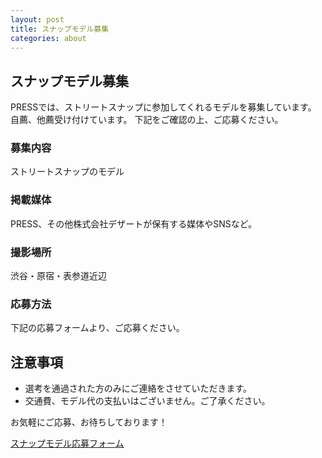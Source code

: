 ```yaml
---
layout: post
title: スナップモデル募集
categories: about
---
```


## スナップモデル募集

PRESSでは、ストリートスナップに参加してくれるモデルを募集しています。
自薦、他薦受け付けています。
下記をご確認の上、ご応募ください。

### 募集内容
ストリートスナップのモデル

### 掲載媒体
PRESS、その他株式会社デザートが保有する媒体やSNSなど。

### 撮影場所
渋谷・原宿・表参道近辺

### 応募方法
下記の応募フォームより、ご応募ください。

## 注意事項
- 選考を通過された方のみにご連絡をさせていただきます。
- 交通費、モデル代の支払いはございません。ご了承ください。


お気軽にご応募、お待ちしております！

[スナップモデル応募フォーム](https://docs.google.com/a/dessart.co.jp/forms/d/e/1FAIpQLScTmNSYVq6Z4hS_ggLl2FVIwR1f8UpSGpq8GqozjriNjfb0Rw/viewform)
